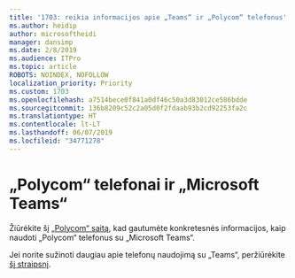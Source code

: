 ```yaml
---
title: '1703: reikia informacijos apie „Teams“ ir „Polycom“ telefonus'
ms.author: heidip
author: microsoftheidi
manager: dansimp
ms.date: 2/8/2019
ms.audience: ITPro
ms.topic: article
ROBOTS: NOINDEX, NOFOLLOW
localization_priority: Priority
ms.custom: 1703
ms.openlocfilehash: a7514bece0f841a0df46c50a3d83012ce586bdde
ms.sourcegitcommit: 136b8209c52c2a05d0f2fdaab93b2cd92253fa2c
ms.translationtype: HT
ms.contentlocale: lt-LT
ms.lasthandoff: 06/07/2019
ms.locfileid: "34771278"
---
```

# <a name="polycom-phones-and-microsoft-teams"></a>„Polycom“ telefonai ir „Microsoft Teams“

Žiūrėkite šį [„Polycom“ saitą](http://www.polycom.com/content/dam/polycom/common/documents/faqs/polycom-phones-and-microsoft-teams-faq-enus.pdf), kad gautumėte konkretesnės informacijos, kaip naudoti „Polycom“ telefonus su „Microsoft Teams“.

Jei norite sužinoti daugiau apie telefonų naudojimą su „Teams“, peržiūrėkite [šį straipsnį](https://docs.microsoft.com/microsoftteams/phones-for-teams).
